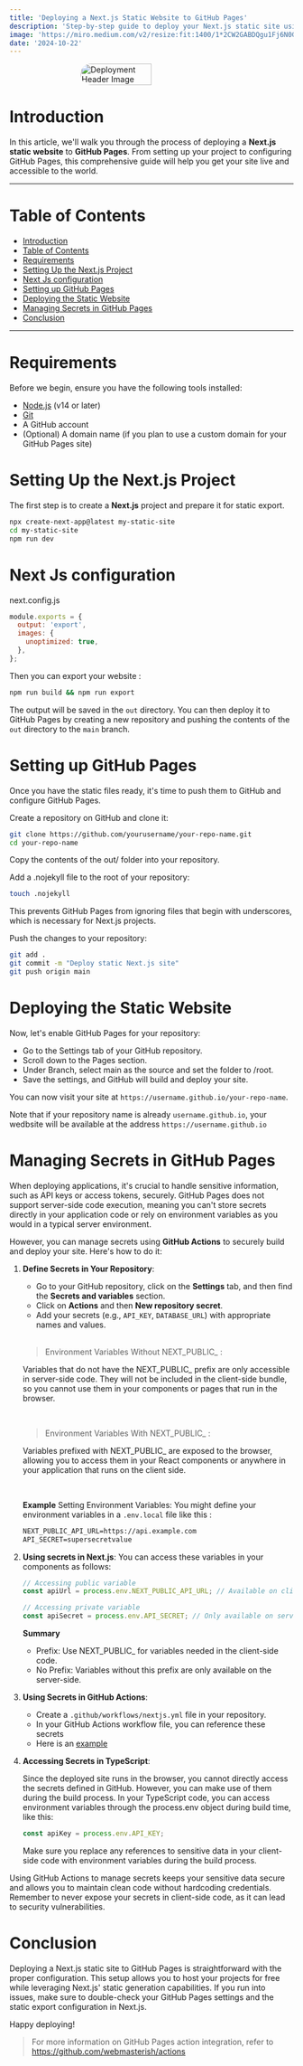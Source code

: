 ```yaml
---
title: 'Deploying a Next.js Static Website to GitHub Pages'
description: 'Step-by-step guide to deploy your Next.js static site using GitHub Pages'
image: 'https://miro.medium.com/v2/resize:fit:1400/1*2CW2GABDQgu1Fj6N0GkHew.png'
date: '2024-10-22'
---
```


<div style="display:flex; justify-content:center;">
  <img style="border-radius: 20px; max-height:300px" src="https://miro.medium.com/v2/resize:fit:1400/1*2CW2GABDQgu1Fj6N0GkHew.png" alt="Deployment Header Image" height="50%">
</div>

# Introduction

In this article, we'll walk you through the process of deploying a **Next.js static website** to **GitHub Pages**. From setting up your project to configuring GitHub Pages, this comprehensive guide will help you get your site live and accessible to the world.

---

# Table of Contents

- [Introduction](#introduction)
- [Table of Contents](#table-of-contents)
- [Requirements](#requirements)
- [Setting Up the Next.js Project](#setting-up-the-nextjs-project)
- [Next Js configuration](#next-js-configuration)
- [Setting up GitHub Pages](#setting-up-github-pages)
- [Deploying the Static Website](#deploying-the-static-website)
- [Managing Secrets in GitHub Pages](#managing-secrets-in-github-pages)
- [Conclusion](#conclusion)

---

# Requirements

Before we begin, ensure you have the following tools installed:

- [Node.js](https://nodejs.org/en/) (v14 or later)
- [Git](https://git-scm.com/)
- A GitHub account
- (Optional) A domain name (if you plan to use a custom domain for your GitHub Pages site)

# Setting Up the Next.js Project

The first step is to create a **Next.js** project and prepare it for static export.

```bash
npx create-next-app@latest my-static-site
cd my-static-site
npm run dev
```

# Next Js configuration

<div class="code-title">next.config.js</div>

```js
module.exports = {
  output: 'export',
  images: {
    unoptimized: true,
  },
};
```

Then you can export your website :

```bash
npm run build && npm run export
```

The output will be saved in the `out` directory. You can then deploy it to GitHub Pages by creating a new repository and pushing the contents of the `out` directory to the `main` branch.

# Setting up GitHub Pages

Once you have the static files ready, it's time to push them to GitHub and configure GitHub Pages.

Create a repository on GitHub and clone it:

```bash
git clone https://github.com/yourusername/your-repo-name.git
cd your-repo-name
```

Copy the contents of the out/ folder into your repository.

Add a .nojekyll file to the root of your repository:

```bash
touch .nojekyll
```

This prevents GitHub Pages from ignoring files that begin with underscores, which is necessary for Next.js projects.

Push the changes to your repository:

```bash
git add .
git commit -m "Deploy static Next.js site"
git push origin main
```

# Deploying the Static Website

Now, let's enable GitHub Pages for your repository:

- Go to the Settings tab of your GitHub repository.
- Scroll down to the Pages section.
- Under Branch, select main as the source and set the folder to /root.
- Save the settings, and GitHub will build and deploy your site.

You can now visit your site at `https://username.github.io/your-repo-name`.

Note that if your repository name is already `username.github.io`, your wedbsite will be available at the address `https://username.github.io`

# Managing Secrets in GitHub Pages

When deploying applications, it's crucial to handle sensitive information, such as API keys or access tokens, securely. GitHub Pages does not support server-side code execution, meaning you can't store secrets directly in your application code or rely on environment variables as you would in a typical server environment.

However, you can manage secrets using **GitHub Actions** to securely build and deploy your site. Here's how to do it:

1. **Define Secrets in Your Repository**:

   - Go to your GitHub repository, click on the **Settings** tab, and then find the **Secrets and variables** section.
   - Click on **Actions** and then **New repository secret**.
   - Add your secrets (e.g., `API_KEY`, `DATABASE_URL`) with appropriate names and values.

   </br>

   > Environment Variables Without NEXT_PUBLIC\_ :

   Variables that do not have the NEXT_PUBLIC\_ prefix are only accessible in server-side code. They will not be included in the client-side bundle, so you cannot use them in your components or pages that run in the browser.

   </br>

   > Environment Variables With NEXT_PUBLIC\_ :

   Variables prefixed with NEXT_PUBLIC\_ are exposed to the browser, allowing you to access them in your React components or anywhere in your application that runs on the client side.

   </br>

   **Example**
   Setting Environment Variables: You might define your environment variables in a `.env.local` file like this :

   ```txt
   NEXT_PUBLIC_API_URL=https://api.example.com
   API_SECRET=supersecretvalue
   ```

2. **Using secrets in Next.js**:
   You can access these variables in your components as follows:

   ```javascript
   // Accessing public variable
   const apiUrl = process.env.NEXT_PUBLIC_API_URL; // Available on client-side

   // Accessing private variable
   const apiSecret = process.env.API_SECRET; // Only available on server-side
   ```

   **Summary**

   - Prefix: Use NEXT_PUBLIC\_ for variables needed in the client-side code.
   - No Prefix: Variables without this prefix are only available on the server-side.

3. **Using Secrets in GitHub Actions**:

   - Create a `.github/workflows/nextjs.yml` file in your repository.
   - In your GitHub Actions workflow file, you can reference these secrets
   - Here is an [example](/assets/deploy-nextjs-to-github-pages/nextjs.yml)

4. **Accessing Secrets in TypeScript**:

   Since the deployed site runs in the browser, you cannot directly access the secrets defined in GitHub. However, you can make use of them during the build process. In your TypeScript code, you can access environment variables through the process.env object during build time, like this:

   ```typescript
   const apiKey = process.env.API_KEY;
   ```

   Make sure you replace any references to sensitive data in your client-side code with environment variables during the build process.

Using GitHub Actions to manage secrets keeps your sensitive data secure and allows you to maintain clean code without hardcoding credentials. Remember to never expose your secrets in client-side code, as it can lead to security vulnerabilities.

# Conclusion

Deploying a Next.js static site to GitHub Pages is straightforward with the proper configuration. This setup allows you to host your projects for free while leveraging Next.js' static generation capabilities. If you run into issues, make sure to double-check your GitHub Pages settings and the static export configuration in Next.js.

Happy deploying!

> For more information on GitHub Pages action integration, refer to https://github.com/webmasterish/actions
